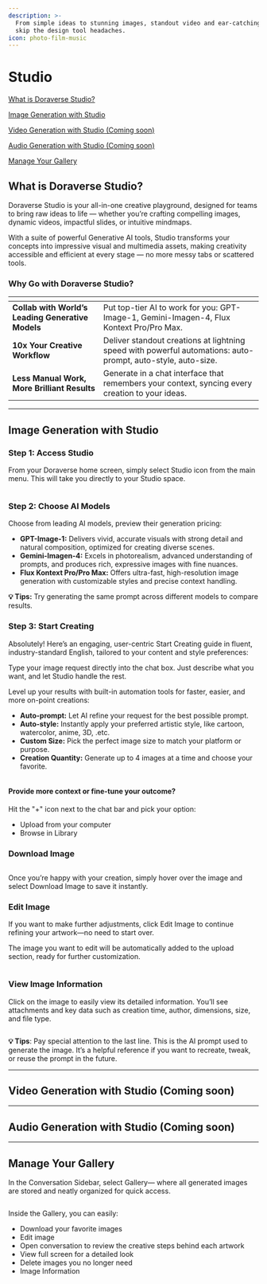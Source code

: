 ```yaml
---
description: >-
  From simple ideas to stunning images, standout video and ear-catching audio —
  skip the design tool headaches.
icon: photo-film-music
---
```


# Studio

[What is Doraverse Studio?](studio.md#what-is-doraverse-studio)

[Image Generation with Studio](studio.md#image-generation-with-studio)

[Video Generation with Studio (Coming soon)](studio.md#video-generation-with-studio-coming-soon)

[Audio Generation with Studio (Coming soon)](studio.md#audio-generation-with-studio-coming-soon)

[Manage Your Gallery](studio.md#manage-image-in-your-gallery)

## What is Doraverse Studio?

Doraverse Studio is your all-in-one creative playground, designed for teams to bring raw ideas to life — whether you’re crafting compelling images, dynamic videos, impactful slides, or intuitive mindmaps.&#x20;

With a suite of powerful Generative AI tools, Studio transforms your concepts into impressive visual and multimedia assets, making creativity accessible and efficient at every stage — no more messy tabs or scattered tools.

### Why Go with Doraverse Studio?

<table data-view="cards"><thead><tr><th></th><th></th></tr></thead><tbody><tr><td><strong>Collab with World’s Leading Generative Models</strong></td><td>Put top-tier AI to work for you: GPT-Image-1, Gemini-Imagen-4, Flux Kontext Pro/Pro Max. </td></tr><tr><td><strong>10x Your Creative Workflow</strong></td><td>Deliver standout creations at lightning speed with powerful automations: auto-prompt, auto-style, auto-size.</td></tr><tr><td><strong>Less Manual Work, More Brilliant Results</strong></td><td>Generate in a chat interface that remembers your context, syncing every creation to your ideas.</td></tr></tbody></table>



***

## Image Generation with Studio

### Step 1: Access Studio&#x20;

From your Doraverse home screen, simply select Studio icon from the main menu. This will take you directly to your Studio space.

<figure><img src="../.gitbook/assets/Studio for image.png" alt=""><figcaption></figcaption></figure>

### Step 2: Choose AI Models

Choose from leading AI models, preview their generation pricing:

* **GPT-Image-1:** Delivers vivid, accurate visuals with strong detail and natural composition, optimized for creating diverse scenes.
* **Gemini-Imagen-4:** Excels in photorealism, advanced understanding of prompts, and produces rich, expressive images with fine nuances.
* **Flux Kontext Pro/Pro Max:** Offers ultra-fast, high-resolution image generation with customizable styles and precise context handling.

**💡 Tips:** Try generating the same prompt across different models to compare results.

### Step 3: Start Creating

Absolutely! Here’s an engaging, user-centric Start Creating guide in fluent, industry-standard English, tailored to your content and style preferences:

Type your image request directly into the chat box. Just describe what you want, and let Studio handle the rest.&#x20;

Level up your results with built-in automation tools for faster, easier, and more on-point creations:

* **Auto-prompt:** Let AI refine your request for the best possible prompt.
* **Auto-style:** Instantly apply your preferred artistic style, like cartoon, watercolor, anime, 3D, .etc.
* **Custom Size:** Pick the perfect image size to match your platform or purpose.
* **Creation Quantity:** Generate up to 4 images at a time and choose your favorite.

<figure><img src="../.gitbook/assets/Image generation.png" alt=""><figcaption></figcaption></figure>

#### Provide more context or fine-tune your outcome?

Hit the "+" icon next to the chat bar and pick your option:

* Upload from your computer
* Browse in Library

### Download Image

<figure><img src="../.gitbook/assets/Continue Edit.png" alt=""><figcaption></figcaption></figure>

Once you’re happy with your creation, simply hover over the image and select Download Image to save it instantly.

### Edit Image &#x20;

If you want to make further adjustments, click Edit Image to continue refining your artwork—no need to start over.&#x20;

The image you want to edit will be automatically added to the upload section, ready for further customization.

<figure><img src="../.gitbook/assets/Continue Editing 2.png" alt=""><figcaption></figcaption></figure>

### View Image Information

Click on the image to easily view its detailed information. You’ll see attachments and key data such as creation time, author, dimensions, size, and file type.

<figure><img src="../.gitbook/assets/Image Info.png" alt=""><figcaption></figcaption></figure>

**💡 Tips**: Pay special attention to the last line. This is the AI prompt used to generate the image. It’s a helpful reference if you want to recreate, tweak, or reuse the prompt in the future.

***

## Video Generation with Studio (Coming soon)

***

## Audio Generation with Studio (Coming soon)

***

## Manage Your Gallery

In the Conversation Sidebar, select Gallery— where all generated images are stored and neatly organized for quick access.&#x20;

<figure><img src="../.gitbook/assets/Gallery.png" alt=""><figcaption></figcaption></figure>

Inside the Gallery, you can easily:

* Download your favorite images
* Edit image
* Open conversation to review the creative steps behind each artwork
* View full screen for a detailed look
* Delete images you no longer need
* Image Information
